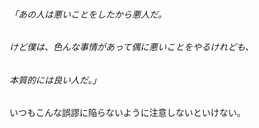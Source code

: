 ###### 「あの人は悪いことをしたから悪人だ。

###### けど僕は、色んな事情があって偶に悪いことをやるけれども、

###### 本質的には良い人だ。」


いつもこんな誤謬に陥らないように注意しないといけない。
